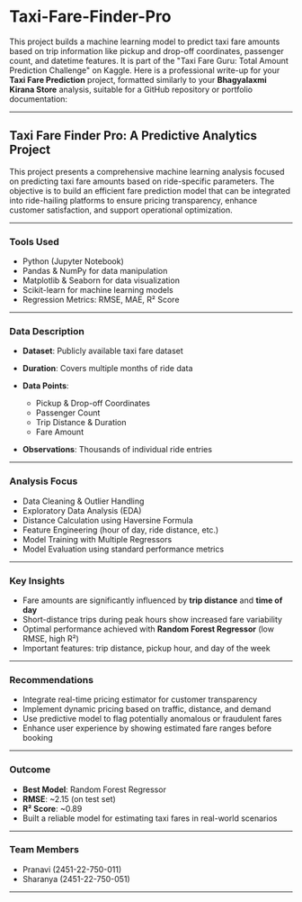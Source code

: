 # Taxi-Fare-Finder-Pro
This project builds a machine learning model to predict taxi fare amounts based on trip information like pickup and drop-off coordinates, passenger count, and datetime features. It is part of the "Taxi Fare Guru: Total Amount Prediction Challenge" on Kaggle.
Here is a professional write-up for your **Taxi Fare Prediction** project, formatted similarly to your **Bhagyalaxmi Kirana Store** analysis, suitable for a GitHub repository or portfolio documentation:

---

##  Taxi Fare Finder Pro: A Predictive Analytics Project

This project presents a comprehensive machine learning analysis focused on predicting taxi fare amounts based on ride-specific parameters. The objective is to build an efficient fare prediction model that can be integrated into ride-hailing platforms to ensure pricing transparency, enhance customer satisfaction, and support operational optimization.

---

###  Tools Used

* Python (Jupyter Notebook)
* Pandas & NumPy for data manipulation
* Matplotlib & Seaborn for data visualization
* Scikit-learn for machine learning models
* Regression Metrics: RMSE, MAE, R² Score

---

###  Data Description

* **Dataset**: Publicly available taxi fare dataset
* **Duration**: Covers multiple months of ride data
* **Data Points**:

  * Pickup & Drop-off Coordinates
  * Passenger Count
  * Trip Distance & Duration
  * Fare Amount
* **Observations**: Thousands of individual ride entries

---

###  Analysis Focus

* Data Cleaning & Outlier Handling
* Exploratory Data Analysis (EDA)
* Distance Calculation using Haversine Formula
* Feature Engineering (hour of day, ride distance, etc.)
* Model Training with Multiple Regressors
* Model Evaluation using standard performance metrics

---

###  Key Insights

* Fare amounts are significantly influenced by **trip distance** and **time of day**
* Short-distance trips during peak hours show increased fare variability
* Optimal performance achieved with **Random Forest Regressor** (low RMSE, high R²)
* Important features: trip distance, pickup hour, and day of the week

---

### Recommendations

* Integrate real-time pricing estimator for customer transparency
* Implement dynamic pricing based on traffic, distance, and demand
* Use predictive model to flag potentially anomalous or fraudulent fares
* Enhance user experience by showing estimated fare ranges before booking

---

###  Outcome

* **Best Model**: Random Forest Regressor
* **RMSE**: \~2.15 (on test set)
* **R² Score**: \~0.89
* Built a reliable model for estimating taxi fares in real-world scenarios

---

###  Team Members

* Pranavi (2451-22-750-011)
* Sharanya (2451-22-750-051)

---


 
